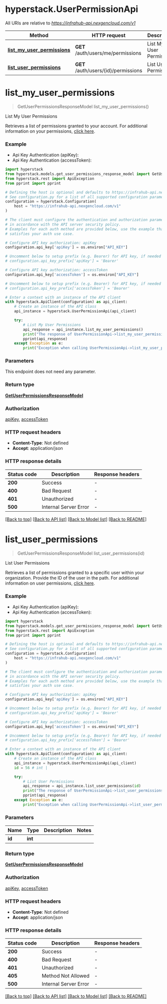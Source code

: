 # hyperstack.UserPermissionApi

All URIs are relative to *https://infrahub-api.nexgencloud.com/v1*

Method | HTTP request | Description
------------- | ------------- | -------------
[**list_my_user_permissions**](UserPermissionApi.md#list_my_user_permissions) | **GET** /auth/users/me/permissions | List My User Permissions
[**list_user_permissions**](UserPermissionApi.md#list_user_permissions) | **GET** /auth/users/{id}/permissions | List User Permissions


# **list_my_user_permissions**
> GetUserPermissionsResponseModel list_my_user_permissions()

List My User Permissions

Retrieves a list of permissions granted to your account. For additional information on your permissions, [click here](https://infrahub-doc.nexgencloud.com/docs/api-reference/auth-resources/permission/list-my-permissions).

### Example

* Api Key Authentication (apiKey):
* Api Key Authentication (accessToken):

```python
import hyperstack
from hyperstack.models.get_user_permissions_response_model import GetUserPermissionsResponseModel
from hyperstack.rest import ApiException
from pprint import pprint

# Defining the host is optional and defaults to https://infrahub-api.nexgencloud.com/v1
# See configuration.py for a list of all supported configuration parameters.
configuration = hyperstack.Configuration(
    host = "https://infrahub-api.nexgencloud.com/v1"
)

# The client must configure the authentication and authorization parameters
# in accordance with the API server security policy.
# Examples for each auth method are provided below, use the example that
# satisfies your auth use case.

# Configure API key authorization: apiKey
configuration.api_key['apiKey'] = os.environ["API_KEY"]

# Uncomment below to setup prefix (e.g. Bearer) for API key, if needed
# configuration.api_key_prefix['apiKey'] = 'Bearer'

# Configure API key authorization: accessToken
configuration.api_key['accessToken'] = os.environ["API_KEY"]

# Uncomment below to setup prefix (e.g. Bearer) for API key, if needed
# configuration.api_key_prefix['accessToken'] = 'Bearer'

# Enter a context with an instance of the API client
with hyperstack.ApiClient(configuration) as api_client:
    # Create an instance of the API class
    api_instance = hyperstack.UserPermissionApi(api_client)

    try:
        # List My User Permissions
        api_response = api_instance.list_my_user_permissions()
        print("The response of UserPermissionApi->list_my_user_permissions:\n")
        pprint(api_response)
    except Exception as e:
        print("Exception when calling UserPermissionApi->list_my_user_permissions: %s\n" % e)
```



### Parameters

This endpoint does not need any parameter.

### Return type

[**GetUserPermissionsResponseModel**](GetUserPermissionsResponseModel.md)

### Authorization

[apiKey](../README.md#apiKey), [accessToken](../README.md#accessToken)

### HTTP request headers

 - **Content-Type**: Not defined
 - **Accept**: application/json

### HTTP response details

| Status code | Description | Response headers |
|-------------|-------------|------------------|
**200** | Success |  -  |
**400** | Bad Request |  -  |
**401** | Unauthorized |  -  |
**500** | Internal Server Error |  -  |

[[Back to top]](#) [[Back to API list]](../README.md#documentation-for-api-endpoints) [[Back to Model list]](../README.md#documentation-for-models) [[Back to README]](../README.md)

# **list_user_permissions**
> GetUserPermissionsResponseModel list_user_permissions(id)

List User Permissions

Retrieves a list of permissions granted to a specific user within your organization. Provide the ID of the user in the path. For additional information on user permissions, [click here](https://infrahub-doc.nexgencloud.com/docs/api-reference/auth-resources/permission/list-user-permissions).

### Example

* Api Key Authentication (apiKey):
* Api Key Authentication (accessToken):

```python
import hyperstack
from hyperstack.models.get_user_permissions_response_model import GetUserPermissionsResponseModel
from hyperstack.rest import ApiException
from pprint import pprint

# Defining the host is optional and defaults to https://infrahub-api.nexgencloud.com/v1
# See configuration.py for a list of all supported configuration parameters.
configuration = hyperstack.Configuration(
    host = "https://infrahub-api.nexgencloud.com/v1"
)

# The client must configure the authentication and authorization parameters
# in accordance with the API server security policy.
# Examples for each auth method are provided below, use the example that
# satisfies your auth use case.

# Configure API key authorization: apiKey
configuration.api_key['apiKey'] = os.environ["API_KEY"]

# Uncomment below to setup prefix (e.g. Bearer) for API key, if needed
# configuration.api_key_prefix['apiKey'] = 'Bearer'

# Configure API key authorization: accessToken
configuration.api_key['accessToken'] = os.environ["API_KEY"]

# Uncomment below to setup prefix (e.g. Bearer) for API key, if needed
# configuration.api_key_prefix['accessToken'] = 'Bearer'

# Enter a context with an instance of the API client
with hyperstack.ApiClient(configuration) as api_client:
    # Create an instance of the API class
    api_instance = hyperstack.UserPermissionApi(api_client)
    id = 56 # int | 

    try:
        # List User Permissions
        api_response = api_instance.list_user_permissions(id)
        print("The response of UserPermissionApi->list_user_permissions:\n")
        pprint(api_response)
    except Exception as e:
        print("Exception when calling UserPermissionApi->list_user_permissions: %s\n" % e)
```



### Parameters


Name | Type | Description  | Notes
------------- | ------------- | ------------- | -------------
 **id** | **int**|  | 

### Return type

[**GetUserPermissionsResponseModel**](GetUserPermissionsResponseModel.md)

### Authorization

[apiKey](../README.md#apiKey), [accessToken](../README.md#accessToken)

### HTTP request headers

 - **Content-Type**: Not defined
 - **Accept**: application/json

### HTTP response details

| Status code | Description | Response headers |
|-------------|-------------|------------------|
**200** | Success |  -  |
**400** | Bad Request |  -  |
**401** | Unauthorized |  -  |
**405** | Method Not Allowed |  -  |
**500** | Internal Server Error |  -  |

[[Back to top]](#) [[Back to API list]](../README.md#documentation-for-api-endpoints) [[Back to Model list]](../README.md#documentation-for-models) [[Back to README]](../README.md)

